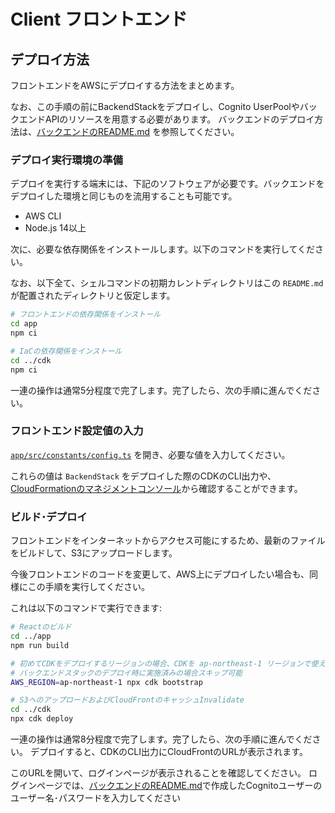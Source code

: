 # Client フロントエンド

## デプロイ方法

フロントエンドをAWSにデプロイする方法をまとめます。

なお、この手順の前にBackendStackをデプロイし、Cognito UserPoolやバックエンドAPIのリソースを用意する必要があります。
バックエンドのデプロイ方法は、[バックエンドのREADME.md](../backend/README.md) を参照してください。

### デプロイ実行環境の準備

デプロイを実行する端末には、下記のソフトウェアが必要です。バックエンドをデプロイした環境と同じものを流用することも可能です。

* AWS CLI
* Node.js 14以上

次に、必要な依存関係をインストールします。以下のコマンドを実行してください。

なお、以下全て、シェルコマンドの初期カレントディレクトリはこの `README.md` が配置されたディレクトリと仮定します。

```sh
# フロントエンドの依存関係をインストール
cd app
npm ci

# IaCの依存関係をインストール
cd ../cdk
npm ci
```

一連の操作は通常5分程度で完了します。完了したら、次の手順に進んでください。

### フロントエンド設定値の入力

[`app/src/constants/config.ts`](./app/src/constants/config.ts) を開き、必要な値を入力してください。

これらの値は `BackendStack` をデプロイした際のCDKのCLI出力や、[CloudFormationのマネジメントコンソール](https://console.aws.amazon.com/cloudformation/)から確認することができます。

### ビルド･デプロイ

フロントエンドをインターネットからアクセス可能にするため、最新のファイルをビルドして、S3にアップロードします。

今後フロントエンドのコードを変更して、AWS上にデプロイしたい場合も、同様にこの手順を実行してください。

これは以下のコマンドで実行できます:

```sh
# Reactのビルド
cd ../app
npm run build

# 初めてCDKをデプロイするリージョンの場合、CDKを ap-northeast-1 リージョンで使えるように初期化する
# バックエンドスタックのデプロイ時に実施済みの場合スキップ可能
AWS_REGION=ap-northeast-1 npx cdk bootstrap

# S3へのアップロードおよびCloudFrontのキャッシュInvalidate
cd ../cdk
npx cdk deploy
```

一連の操作は通常8分程度で完了します。完了したら、次の手順に進んでください。
デプロイすると、CDKのCLI出力にCloudFrontのURLが表示されます。

このURLを開いて、ログインページが表示されることを確認してください。
ログインページでは、[バックエンドのREADME.md](../backend/README.md)で作成したCognitoユーザーのユーザー名･パスワードを入力してください
